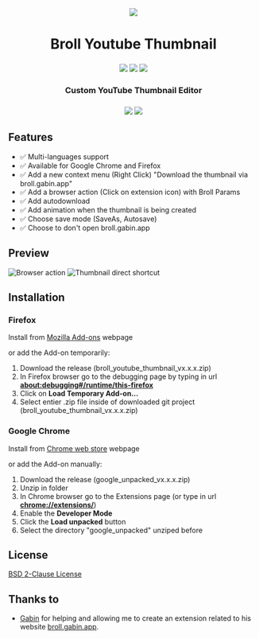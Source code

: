 <div align="center">
  <sub>
    <img src="https://github.com/rztprog/broll-youtube-thumbnail/assets/45171753/bb0e18e3-1ccc-4992-be1a-3dd559495825">
  </sub>
  <h1>Broll Youtube Thumbnail</h1>
</div>

<h3 align="center">
  <img src="https://img.shields.io/amo/users/broll-youtube-thumbnail?style=flat&logo=firefoxbrowser&label=Firefox%20Users">
  <img src="https://img.shields.io/chrome-web-store/users/cmngialhnhgajemigclojimhdfdckfln?logo=googlechrome&label=Chrome%20Users&color=blue">
  <img src="https://img.shields.io/amo/v/broll-youtube-thumbnail?style=flat&logo=firefox&label=Version&color=#006d32">
</h3>

<h3 align="center">
 <p>Custom YouTube Thumbnail Editor</p>
<h3>

<p align="center">
  <a href="https://addons.mozilla.org/fr/firefox/addon/broll-youtube-thumbnail/"><img src="https://user-images.githubusercontent.com/585534/107280546-7b9b2a00-6a26-11eb-8f9f-f95932f4bfec.png"/></a>
  <a href="https://chromewebstore.google.com/detail/broll-vignette-youtube/cmngialhnhgajemigclojimhdfdckfln"><img src="https://user-images.githubusercontent.com/585534/107280622-91a8ea80-6a26-11eb-8d07-77c548b28665.png"/></a>
</p>

## Features
- ✅ Multi-languages support
- ✅ Available for Google Chrome and Firefox
- ✅ Add a new context menu (Right Click) "Download the thumbnail via broll.gabin.app"
- ✅ Add a browser action (Click on extension icon) with Broll Params
- ✅ Add autodownload
- ✅ Add animation when the thumbnail is being created
- ✅ Choose save mode (SaveAs, Autosave)
- ✅ Choose to don't open broll.gabin.app

## Preview

![Browser action](https://addons.mozilla.org/user-media/previews/full/299/299358.png)
![Thumbnail direct shortcut](https://addons.mozilla.org/user-media/previews/full/299/299360.png)
  
## Installation

### Firefox 

Install from [Mozilla Add-ons](https://addons.mozilla.org/fr/firefox/addon/broll-youtube-thumbnail/) webpage

or add the Add-on temporarily:
1. Download the release (broll_youtube_thumbnail_vx.x.x.zip)
2. In Firefox browser go to the debugging page by typing in url <b>[about:debugging#/runtime/this-firefox](about:debugging#/runtime/this-firefox)</b>
4. Click on <b>Load Temporary Add-on...</b>
5. Select entier .zip file inside of downloaded git project (broll_youtube_thumbnail_vx.x.x.zip)

### Google Chrome

Install from [Chrome web store](https://chrome.google.com/webstore/detail/broll-youtube-thumbnail) webpage

or add the Add-on manually:
1. Download the release (google_unpacked_vx.x.x.zip)
2. Unzip in folder
3. In Chrome browser go to the Extensions page (or type in url <b>[chrome://extensions/](chrome://extensions/)</b>)
4. Enable the <b>Developer Mode</b>
5. Click the <b>Load unpacked</b> button
6. Select the directory "google_unpacked" unziped before

## License

[BSD 2-Clause License](https://github.com/rztprog/broll-youtube-thumbnail/blob/main/LICENSE)

## Thanks to

- [Gabin](https://github.com/zhouzi) for helping and allowing me to create an extension related to his website [broll.gabin.app](https://broll.gabin.app/).
